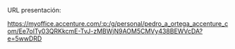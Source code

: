 URL presentación:

https://myoffice.accenture.com/:p:/g/personal/pedro_a_ortega_accenture_com/Ee7olTy03QRKkcmE-TvJ-zMBWjN9AOM5CMVy438BEWVcDA?e=5wwDRD

